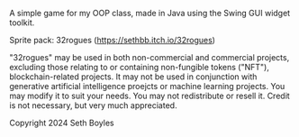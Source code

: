 A simple game for my OOP class, made in Java using the Swing GUI widget toolkit.

Sprite pack: 32rogues (https://sethbb.itch.io/32rogues)

"32rogues" may be used in both non-commercial and commercial projects, excluding those relating to or containing non-fungible tokens ("NFT"),  blockchain-related projects. It may not be used in conjunction with generative artificial intelligence proejcts or machine learning projects. You may modify it to suit your needs. You may not redistribute or resell it. Credit is not necessary, but very much appreciated. 

Copyright 2024 Seth Boyles
